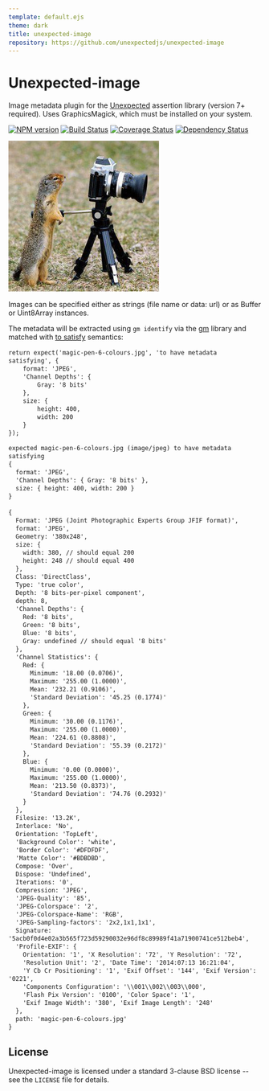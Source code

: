 ```yaml
---
template: default.ejs
theme: dark
title: unexpected-image
repository: https://github.com/unexpectedjs/unexpected-image
---
```


# Unexpected-image

Image metadata plugin for the [Unexpected](https://unexpected.js.org/) assertion library (version 7+ required). Uses GraphicsMagick, which must be installed on your system.

[![NPM version](https://badge.fury.io/js/unexpected-image.svg)](http://badge.fury.io/js/unexpected-image)
[![Build Status](https://travis-ci.org/unexpectedjs/unexpected-image.svg?branch=master)](https://travis-ci.org/unexpectedjs/unexpected-image)
[![Coverage Status](https://coveralls.io/repos/unexpectedjs/unexpected-image/badge.svg)](https://coveralls.io/r/unexpectedjs/unexpected-image)
[![Dependency Status](https://david-dm.org/unexpectedjs/unexpected-image.svg)](https://david-dm.org/unexpectedjs/unexpected-image)

![Unexpected Image (paparazzi)](animal-paparazzi.jpg)

Images can be specified either as strings (file name or data: url) or as Buffer or Uint8Array instances.

The metadata will be extracted using `gm identify` via the [gm](http://aheckmann.github.io/gm/)
library and matched with
[to satisfy](https://unexpectedjs.github.io/assertions/any/to-satisfy/) semantics:


```js#async:true
return expect('magic-pen-6-colours.jpg', 'to have metadata satisfying', {
    format: 'JPEG',
    'Channel Depths': {
        Gray: '8 bits'
    },
    size: {
        height: 400,
        width: 200
    }
});
```

```output
expected magic-pen-6-colours.jpg (image/jpeg) to have metadata satisfying
{
  format: 'JPEG',
  'Channel Depths': { Gray: '8 bits' },
  size: { height: 400, width: 200 }
}

{
  Format: 'JPEG (Joint Photographic Experts Group JFIF format)',
  format: 'JPEG',
  Geometry: '380x248',
  size: {
    width: 380, // should equal 200
    height: 248 // should equal 400
  },
  Class: 'DirectClass',
  Type: 'true color',
  Depth: '8 bits-per-pixel component',
  depth: 8,
  'Channel Depths': {
    Red: '8 bits',
    Green: '8 bits',
    Blue: '8 bits',
    Gray: undefined // should equal '8 bits'
  },
  'Channel Statistics': {
    Red: {
      Minimum: '18.00 (0.0706)',
      Maximum: '255.00 (1.0000)',
      Mean: '232.21 (0.9106)',
      'Standard Deviation': '45.25 (0.1774)'
    },
    Green: {
      Minimum: '30.00 (0.1176)',
      Maximum: '255.00 (1.0000)',
      Mean: '224.61 (0.8808)',
      'Standard Deviation': '55.39 (0.2172)'
    },
    Blue: {
      Minimum: '0.00 (0.0000)',
      Maximum: '255.00 (1.0000)',
      Mean: '213.50 (0.8373)',
      'Standard Deviation': '74.76 (0.2932)'
    }
  },
  Filesize: '13.2K',
  Interlace: 'No',
  Orientation: 'TopLeft',
  'Background Color': 'white',
  'Border Color': '#DFDFDF',
  'Matte Color': '#BDBDBD',
  Compose: 'Over',
  Dispose: 'Undefined',
  Iterations: '0',
  Compression: 'JPEG',
  'JPEG-Quality': '85',
  'JPEG-Colorspace': '2',
  'JPEG-Colorspace-Name': 'RGB',
  'JPEG-Sampling-factors': '2x2,1x1,1x1',
  Signature: '5acb0f0d4e02a3b565f723d59290032e96df8c89989f41a71900741ce512beb4',
  'Profile-EXIF': {
    Orientation: '1', 'X Resolution': '72', 'Y Resolution': '72',
    'Resolution Unit': '2', 'Date Time': '2014:07:13 16:21:04',
    'Y Cb Cr Positioning': '1', 'Exif Offset': '144', 'Exif Version': '0221',
    'Components Configuration': '\\001\\002\\003\\000',
    'Flash Pix Version': '0100', 'Color Space': '1',
    'Exif Image Width': '380', 'Exif Image Length': '248'
  },
  path: 'magic-pen-6-colours.jpg'
}
```

License
-------

Unexpected-image is licensed under a standard 3-clause BSD license -- see
the `LICENSE` file for details.
